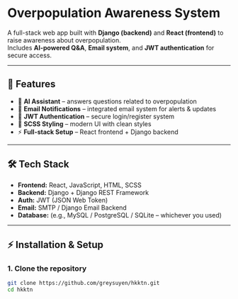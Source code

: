 # Overpopulation Awareness System 

A full-stack web app built with **Django (backend)** and **React (frontend)** to raise awareness about overpopulation.  
Includes **AI-powered Q&A**, **Email system**, and **JWT authentication** for secure access.  

---

## 🚀 Features
- 🤖 **AI Assistant** – answers questions related to overpopulation  
- 📧 **Email Notifications** – integrated email system for alerts & updates  
- 🔐 **JWT Authentication** – secure login/register system  
- 🎨 **SCSS Styling** – modern UI with clean styles  
- ⚡ **Full-stack Setup** – React frontend + Django backend  

---

## 🛠️ Tech Stack
- **Frontend:** React, JavaScript, HTML, SCSS  
- **Backend:** Django + Django REST Framework  
- **Auth:** JWT (JSON Web Token)  
- **Email:** SMTP / Django Email Backend  
- **Database:** (e.g., MySQL / PostgreSQL / SQLite – whichever you used)  

---

## ⚡ Installation & Setup

### 1. Clone the repository
```bash
git clone https://github.com/greysuyen/hkktn.git
cd hkktn

